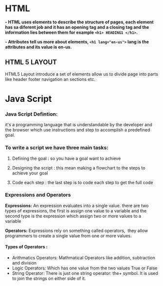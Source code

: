 # HTML

**- HTML uses elements to describe the structure of pages, each element has sa diferent job and it has an opening tag and a closing tag and the information lies between them for example ```<h1> HEADING1 </h1>```.**

**- Attributes tell us more about elements, ```<h1 lang="en-us">``` lang is the attributes and its value is en-us.**

## **HTML 5 LAYOUT**

 HTML5 Layout introduce a set of elements allow us to divide page into parts like header footer navigation an sections etc.


# Java Script 



### **Java Script Defintion:**
it's a programming language that is understandable by the developer and the browser which use instructions and step to accomplish a predefined goal.

### **To write a script we have three main tasks:**

1. Defining the goal : so you have a goal want to achieve 

2. Designing the script : this mean making a flowchart to the steps to achieve your goal

3. Code each step : the last step is to code each step to get the full code 

### **Expressions and Operators**

**Expressions:** An expression evaluates into a single value.
there are two types of expressions, the first is assign one value to a variable and the second type is the expression which assign two or more values to a variable 

**Operators:** Expressions rely on something called operators,  they allow programmers to
create a single value from one or more values. 

#### Types of Operators : 

- Arithmatics Operators: Mathmatical Operators like addition, subtraction and division
- Logic Operators: Which has one value from the two values True or False 
- String Operator: There is just one string operator: the+ symbol. It is used to join the strings on either side of it. 


 


